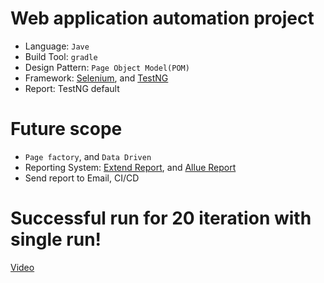 # Web application automation project
* Language: `Jave`
* Build Tool: `gradle`
* Design Pattern: `Page Object Model(POM)`
* Framework: [Selenium](https://www.selenium.dev/), and [TestNG](http://testng.org/doc/documentation-main.html)
* Report: TestNG default

# Future scope 
* `Page factory`, and `Data Driven`
* Reporting System: [Extend Report](http://extentreports.com/), and [Allue Report](http://allure.qatools.ru/)
* Send report to Email, CI/CD

# Successful run for 20 iteration with single run!
  [Video](https://youtu.be/aNDD7ZhPK24)

